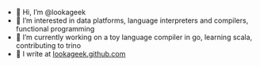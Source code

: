 - 👋 Hi, I’m @lookageek
- 👀 I’m interested in data platforms, language interpreters and compilers, functional programming
- 🌱 I’m currently working on a toy language compiler in go, learning scala, contributing to trino
- 📝 I write at [lookageek.github.com](lookageek.github.com)
<!-- - 💞️ I’m looking to collaborate on ... -->
<!-- - 📫 How to reach me ... -->

<!---
lookageek/lookageek is a ✨ special ✨ repository because its `README.md` (this file) appears on your GitHub profile.
You can click the Preview link to take a look at your changes.
--->
